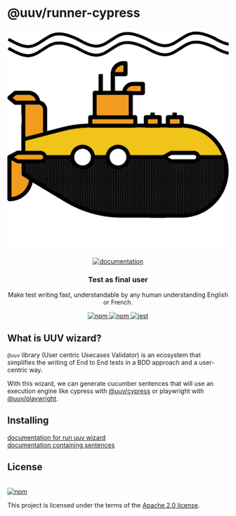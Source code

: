 


# @uuv/runner-cypress
<p align="center">  
<a href="https://e2e-test-quest.github.io/uuv/">  
<picture>  
<img alt="UUV Logo" src="../docs/static/img/uuv.png">  
</picture>  
</a>  
</p>  
<p align="center">  
<a href="https://e2e-test-quest.github.io/uuv/"><img src="https://img.shields.io/badge/documentation-black?&style=for-the-badge&logo=github&logoColor=white" alt="documentation"/></a>  
</p> 

<h3 align="center">  
Test as final user  
</h3>  

<p align="center">  
Make test writing fast, understandable by any human understanding English or French.  
</p>  

<p align="center">  
<a href="https://www.npmjs.com/package/@uuv/assistant">  
<img src="https://img.shields.io/badge/available%20on%20npm-grey?logo=npm" alt="npm"/>  
</a>  
<a href="https://www.npmjs.com/package/@uuv/assistant">  
<img src="https://img.shields.io/badge/using-react-00DCFF?logo=react" alt="npm"/>  
</a>  
<a href="https://jestjs.io/fr/">  
<img src="https://img.shields.io/badge/tested%20with-jest-yellow?logo=jest" alt="jest"/>  
</a><br />  
</p>  

## What is UUV wizard?

<p align="center">  

`@uuv` library (User centric Usecases Validator) is an ecosystem that simplifies the writing of End to End tests in a BDD approach and a user-centric way.

With this wizard, we can generate cucumber sentences that will use an execution engine like cypress with [@uuv/cypress](https://www.npmjs.com/package/@uuv/cypress) or playwright with [@uuv/playwright](https://www.npmjs.com/package/@uuv/playwright).
</p>  

## Installing


[documentation for run uuv wizard](https://e2e-test-quest.github.io/uuv/docs/tools/uuv-assistant)  
[documentation containing sentences](https://e2e-test-quest.github.io/uuv/docs/wordings/generated-wording-description/en-generated-wording-description)

## License

[<a href="https://www.npmjs.com/package/@uuv/cypress">  
<img src="https://img.shields.io/badge/license-Apache%202.0-blue" alt="npm"/>  
</a>](https://www.apache.org/licenses/LICENSE-2.0)

This project is licensed under the terms of the [Apache 2.0 license](https://www.apache.org/licenses/LICENSE-2.0).
